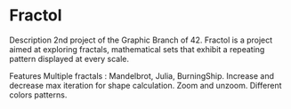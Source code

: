 # Fractol

Description
2nd project of the Graphic Branch of 42. Fractol is a project aimed at exploring fractals, mathematical sets that exhibit a repeating pattern displayed at every scale.

Features
Multiple fractals : Mandelbrot, Julia, BurningShip. Increase and decrease max iteration for shape calculation. Zoom and unzoom. Different colors patterns.
